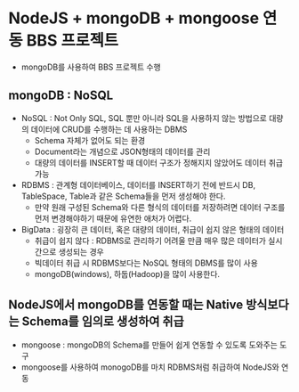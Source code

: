 # NodeJS + mongoDB + mongoose 연동 BBS 프로젝트
 * mongoDB를 사용하여 BBS 프로젝트 수행

## mongoDB : NoSQL
 * NoSQL : Not Only SQL, SQL 뿐만 아니라 SQL을 사용하지 않는 방법으로 대량의 데이터에 CRUD를 수행하는 데 사용하는 DBMS
    - Schema 자체가 없어도 되는 환경
    - Document라는 개념으로 JSON형태의 데이터를 관리
    - 대량의 데이터를 INSERT할 때 데이터 구조가 정해지지 않았어도 데이터 취급 가능
 * RDBMS : 관계형 데이터베이스, 데이터를 INSERT하기 전에 반드시 DB, TableSpace, Table과 같은 Schema들을 먼저 생성해야 한다.
    - 만약 원래 구성된 Schema와 다른 형식의 데이터를 저장하려면 데이터 구조를 먼저 변경해야하기 때문에 유연한 애처가 어렵다.
 * BigData : 굉장히 큰 데이터, 혹은 대량의 데이터, 취급이 쉽지 않은 형태의 데이터
    - 취급이 쉽지 않다 : RDBMS로 관리하기 어려울 만큼 매우 많은 데이터가 실시간으로 생성되는 경우
    - 빅데이터 취급 시 RDBMS보다는 NoSQL 형태의 DBMS를 많이 사용
    - mongoDB(windows), 하둡(Hadoop)을 많이 사용한다.

## NodeJS에서 mongoDB를 연동할 때는 Native 방식보다는 Schema를 임의로 생성하여 취급
 * mongoose : mongoDB의 Schema를 만들어 쉽게 연동할 수 있도록 도와주는 도구
 * mongoose를 사용하여 monogoDB를 마치 RDBMS처럼 취급하여 NodeJS와 연동